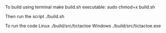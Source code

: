 To build using terminal make build.sh executable:
sudo chmod+x build.sh

Then run the script
./build.sh

To run the code
Linux
./build/src/tictactoe
Windows
./build/src/tictactoe.exe